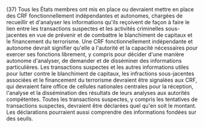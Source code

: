 (37) Tous les États membres ont mis en place ou devraient mettre en place des CRF fonctionnellement indépendantes et autonomes, chargées de recueillir et d'analyser les informations qu'ils reçoivent de façon à faire le lien entre les transactions suspectes et les activités criminelles sous-jacentes en vue de prévenir et de combattre le blanchiment de capitaux et le financement du terrorisme. Une CRF fonctionnellement indépendante et autonome devrait signifier qu'elle a l'autorité et la capacité nécessaires pour exercer ses fonctions librement, y compris pour décider d'une manière autonome d'analyser, de demander et de disséminer des informations particulières. Les transactions suspectes et les autres informations utiles pour lutter contre le blanchiment de capitaux, les infractions sous-jacentes associées et le financement du terrorisme devraient être signalées aux CRF, qui devraient faire office de cellules nationales centrales pour la réception, l'analyse et la dissémination des résultats de leurs analyses aux autorités compétentes. Toutes les transactions suspectes, y compris les tentatives de transactions suspectes, devraient être déclarées quel qu'en soit le montant. Les déclarations pourraient aussi comprendre des informations fondées sur des seuils.
